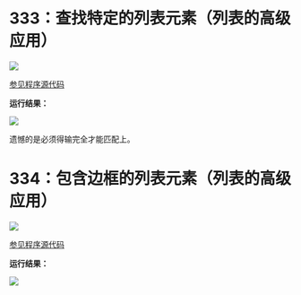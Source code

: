 # 333：查找特定的列表元素（列表的高级应用）

<img src="http://image.renkaigis.com/keepcoding/2018022001.png">

<a href="https://github.com/renkaigis/KeepCoding/tree/master/2018/02/20" target="_blank">参见程序源代码</a>

**运行结果：**

<img src="http://image.renkaigis.com/keepcoding/2018022002.png">

遗憾的是必须得输完全才能匹配上。

# 334：包含边框的列表元素（列表的高级应用）

<img src="http://image.renkaigis.com/keepcoding/2018022003.png">

<a href="https://github.com/renkaigis/KeepCoding/tree/master/2018/02/20" target="_blank">参见程序源代码</a>

**运行结果：**

<img src="http://image.renkaigis.com/keepcoding/2018022004.png">

